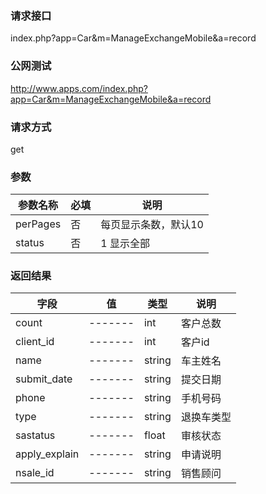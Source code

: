 ### **请求接口**
index.php?app=Car&m=ManageExchangeMobile&a=record



### **公网测试**
http://www.apps.com/index.php?app=Car&m=ManageExchangeMobile&a=record

### **请求方式**
get


### **参数**
| 参数名称  |必填|     说明      |
|------|-----|------|
| perPages     | 否 |   每页显示条数，默认10   |
| status     | 否 |   1 显示全部  |
### **返回结果**
|字段        |值          |类型    |说明        |
| ---------  |--------    |-------- |--------  |
|count| -------     |int    |客户总数     |
|client_id| -------     |int    |客户id     |
|name| -------     |string    |车主姓名     |
|submit_date| -------     |string    |提交日期     |
|phone| -------     |string    |手机号码     |
|type| -------     |string   |退换车类型     |
|sastatus| -------     |float  |审核状态    |
|apply_explain| -------     |string    |申请说明     |
|nsale_id| -------     |string    |销售顾问    |